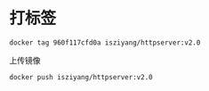 # 打标签
```shell
docker tag 960f117cfd0a isziyang/httpserver:v2.0
```
上传镜像
```shell
docker push isziyang/httpserver:v2.0
```